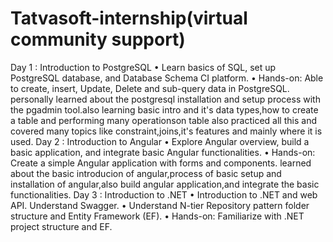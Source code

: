 # Tatvasoft-internship(virtual community support)
Day 1 : Introduction to PostgreSQL
• Learn basics of SQL, set up PostgreSQL database, and Database Schema CI platform.
• Hands-on: Able to create, insert, Update, Delete and sub-query data in PostgreSQL.
    personally learned about the postgresql installation and setup process with the pgadmin tool.also learning basic intro and it's  data types,how to create a table and performing many operationson table also practiced all this and covered many topics like constraint,joins,it's features and mainly where it is used.
Day 2 : Introduction to Angular
• Explore Angular overview, build a basic application, and integrate basic Angular functionalities.
• Hands-on: Create a simple Angular application with forms and components.
    learned about the basic introducion of angular,process of basic setup and installation of angular,also build angular application,and integrate the basic functionalities.
Day 3 : Introduction to .NET
• Introduction to .NET and web API. Understand Swagger.
• Understand N-tier Repository pattern folder structure and Entity Framework (EF).
• Hands-on: Familiarize with .NET project structure and EF.
